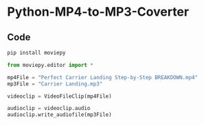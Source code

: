 # Python-MP4-to-MP3-Coverter

## Code

```python
pip install moviepy
```

```python
from moviepy.editor import *

mp4File = "Perfect Carrier Landing Step-by-Step BREAKDOWN.mp4"
mp3File = "Carrier Landing.mp3"

videoclip = VideoFileClip(mp4File)

audioclip = videoclip.audio
audioclip.write_audiofile(mp3File)
```

